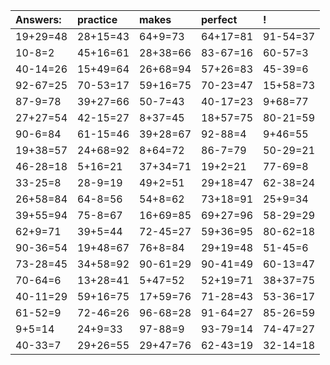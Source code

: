 | Answers: | practice | makes | perfect | ! |
| :--- | :--- | :--- | :--- | :--- |
| 19+29=48 | 28+15=43 | 64+9=73 | 64+17=81 | 91-54=37 | 
| 10-8=2 | 45+16=61 | 28+38=66 | 83-67=16 | 60-57=3 | 
| 40-14=26 | 15+49=64 | 26+68=94 | 57+26=83 | 45-39=6 | 
| 92-67=25 | 70-53=17 | 59+16=75 | 70-23=47 | 15+58=73 | 
| 87-9=78 | 39+27=66 | 50-7=43 | 40-17=23 | 9+68=77 | 
| 27+27=54 | 42-15=27 | 8+37=45 | 18+57=75 | 80-21=59 | 
| 90-6=84 | 61-15=46 | 39+28=67 | 92-88=4 | 9+46=55 | 
| 19+38=57 | 24+68=92 | 8+64=72 | 86-7=79 | 50-29=21 | 
| 46-28=18 | 5+16=21 | 37+34=71 | 19+2=21 | 77-69=8 | 
| 33-25=8 | 28-9=19 | 49+2=51 | 29+18=47 | 62-38=24 | 
| 26+58=84 | 64-8=56 | 54+8=62 | 73+18=91 | 25+9=34 | 
| 39+55=94 | 75-8=67 | 16+69=85 | 69+27=96 | 58-29=29 | 
| 62+9=71 | 39+5=44 | 72-45=27 | 59+36=95 | 80-62=18 | 
| 90-36=54 | 19+48=67 | 76+8=84 | 29+19=48 | 51-45=6 | 
| 73-28=45 | 34+58=92 | 90-61=29 | 90-41=49 | 60-13=47 | 
| 70-64=6 | 13+28=41 | 5+47=52 | 52+19=71 | 38+37=75 | 
| 40-11=29 | 59+16=75 | 17+59=76 | 71-28=43 | 53-36=17 | 
| 61-52=9 | 72-46=26 | 96-68=28 | 91-64=27 | 85-26=59 | 
| 9+5=14 | 24+9=33 | 97-88=9 | 93-79=14 | 74-47=27 | 
| 40-33=7 | 29+26=55 | 29+47=76 | 62-43=19 | 32-14=18 | 
